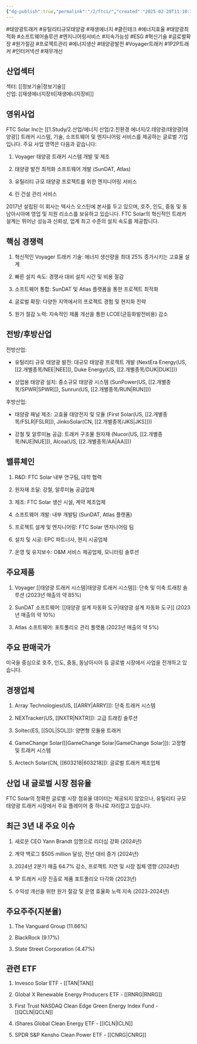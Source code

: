 ```yaml
---
{"dg-publish":true,"permalink":"/2/ftci/","created":"2025-02-20T11:10:35.264+09:00","updated":"2025-07-29T21:37:04.672+09:00"}
---
```


#태양광트래커 #유틸리티규모태양광 #재생에너지 #클린테크 #에너지효율 #태양광최적화 #소프트웨어솔루션 #엔지니어링서비스 #지속가능성 #ESG #혁신기술 #글로벌확장 #원가절감 #프로젝트관리 #에너지생산 #태양광발전 #Voyager트래커 #1P2P트래커 #인터커넥션 #재무개선

## 산업섹터

섹터: [[정보기술\|정보기술]]  
산업: [[재생에너지장비\|재생에너지장비]]

## 영위사업

FTC Solar Inc는 [[1.Study/2.산업/에너지 산업/2.친환경 에너지/2.태양광/태양광\|태양광]] 트래커 시스템, 기술, 소프트웨어 및 엔지니어링 서비스를 제공하는 글로벌 기업입니다. 주요 사업 영역은 다음과 같습니다:

1. Voyager 태양광 트래커 시스템 개발 및 제조
    
2. 태양광 발전 최적화 소프트웨어 개발 (SunDAT, Atlas)
    
3. 유틸리티 규모 태양광 프로젝트를 위한 엔지니어링 서비스
    
4. 린 건설 관리 서비스
    

2017년 설립된 이 회사는 텍사스 오스틴에 본사를 두고 있으며, 호주, 인도, 중동 및 동남아시아에 영업 및 지원 리소스를 보유하고 있습니다. FTC Solar의 혁신적인 트래커 설계는 뛰어난 성능과 신뢰성, 업계 최고 수준의 설치 속도를 제공합니다.

## 핵심 경쟁력

1. 혁신적인 Voyager 트래커 기술: 에너지 생산량을 최대 25% 증가시키는 고효율 설계
    
2. 빠른 설치 속도: 경쟁사 대비 설치 시간 및 비용 절감
    
3. 소프트웨어 통합: SunDAT 및 Atlas 플랫폼을 통한 프로젝트 최적화
    
4. 글로벌 확장: 다양한 지역에서의 프로젝트 경험 및 현지화 전략
    
5. 원가 절감 노력: 지속적인 제품 개선을 통한 LCOE(균등화발전비용) 감소
    

## 전방/후방산업

전방산업:

- 유틸리티 규모 태양광 발전: 대규모 태양광 프로젝트 개발 (NextEra Energy(US, [[2.개별종목/NEE\|NEE]]), Duke Energy(US, [[2.개별종목/DUK\|DUK]]))
    
- 상업용 태양광 설치: 중소규모 태양광 시스템 (SunPower(US, [[2.개별종목/SPWR\|SPWR]]), Sunrun(US, [[2.개별종목/RUN\|RUN]]))
    

후방산업:

- 태양광 패널 제조: 고효율 태양전지 및 모듈 (First Solar(US, [[2.개별종목/FSLR\|FSLR]]), JinkoSolar(CN, [[2.개별종목/JKS\|JKS]]))
    
- 강철 및 알루미늄 공급: 트래커 구조물 원자재 (Nucor(US, [[2.개별종목/NUE\|NUE]]), Alcoa(US, [[2.개별종목/AA\|AA]]))
    

## 밸류체인

1. R&D: FTC Solar 내부 연구팀, 대학 협력
    
2. 원자재 조달: 강철, 알루미늄 공급업체
    
3. 제조: FTC Solar 생산 시설, 계약 제조업체
    
4. 소프트웨어 개발: 내부 개발팀 (SunDAT, Atlas 플랫폼)
    
5. 프로젝트 설계 및 엔지니어링: FTC Solar 엔지니어링 팀
    
6. 설치 및 시공: EPC 파트너사, 현지 시공업체
    
7. 운영 및 유지보수: O&M 서비스 제공업체, 모니터링 솔루션
    

## 주요제품

1. Voyager [[태양광 트래커 시스템\|태양광 트래커 시스템]]: 단축 및 이축 트래킹 솔루션 (2023년 매출의 약 85%)
    
2. SunDAT 소프트웨어: [[태양광 설계 자동화 도구\|태양광 설계 자동화 도구]] (2023년 매출의 약 10%)
    
3. Atlas 소프트웨어: 포트폴리오 관리 플랫폼 (2023년 매출의 약 5%)
    

## 주요 판매국가

미국을 중심으로 호주, 인도, 중동, 동남아시아 등 글로벌 시장에서 사업을 전개하고 있습니다.

## 경쟁업체

1. Array Technologies(US, [[ARRY\|ARRY]]): 단축 트래커 시스템
    
2. NEXTracker(US, [[NXTR\|NXTR]]): 고급 트래킹 솔루션
    
3. Soltec(ES, [[SOL\|SOL]]): 양면형 모듈용 트래커
    
4. GameChange Solar([[GameChange Solar\|GameChange Solar]]): 고정형 및 트래커 시스템
    
5. Arctech Solar(CN, [[603218\|603218]]): 글로벌 트래커 제조업체
    

## 산업 내 글로벌 시장 점유율

FTC Solar의 정확한 글로벌 시장 점유율 데이터는 제공되지 않았으나, 유틸리티 규모 태양광 트래커 시장에서 주요 플레이어 중 하나로 자리잡고 있습니다.

## 최근 3년 내 주요 이슈

1. 새로운 CEO Yann Brandt 임명으로 리더십 강화 (2024년)
    
2. 계약 백로그 $505 million 달성, 전년 대비 증가 (2024년)
    
3. 2024년 2분기 매출 64.7% 감소, 프로젝트 지연 및 시장 침체 영향 (2024년)
    
4. 1P 트래커 시장 진출로 제품 포트폴리오 다각화 (2023년)
    
5. 수익성 개선을 위한 원가 절감 및 운영 효율화 노력 지속 (2023-2024년)
    

## 주요주주(지분율)

1. The Vanguard Group (11.66%)
    
2. BlackRock (9.17%)
    
3. State Street Corporation (4.47%)
    

## 관련 ETF

1. Invesco Solar ETF - [[TAN\|TAN]]
    
2. Global X Renewable Energy Producers ETF - [[RNRG\|RNRG]]
    
3. First Trust NASDAQ Clean Edge Green Energy Index Fund - [[QCLN\|QCLN]]
    
4. iShares Global Clean Energy ETF - [[ICLN\|ICLN]]
    
5. SPDR S&P Kensho Clean Power ETF - [[CNRG\|CNRG]]